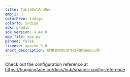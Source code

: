 ```yaml
---
title: TableDetAndRec
emoji: 👀
colorFrom: indigo
colorTo: indigo
sdk: gradio
sdk_version: 4.44.0
app_file: app.py
pinned: false
license: apache-2.0
short_description: 提供表格检测与识别的Demo示例
---
```


Check out the configuration reference at https://huggingface.co/docs/hub/spaces-config-reference
